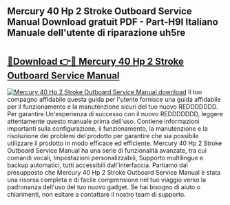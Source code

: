 ## Mercury 40 Hp 2 Stroke Outboard Service Manual Download gratuit PDF - Part-H9I Italiano Manuale dell'utente di riparazione uh5re

# <h2><a href="http://dfdrs36.blite.top/?on=Mercury+40+Hp+2+Stroke+Outboard+Service+Manual">🔗Download 👉🔴 Mercury 40 Hp 2 Stroke Outboard Service Manual</a></h2>

[![Mercury 40 Hp 2 Stroke Outboard Service Manual download](https://i.imgur.com/lujVjoI.png)](http://dfdrs36.blite.top/?on=Mercury+40+Hp+2+Stroke+Outboard+Service+Manual)
Il tuo compagno affidabile questa guida per l'utente fornisce una guida affidabile per il funzionamento e la manutenzione sicuri del tuo nuovo REDDDDDDD. Per garantire Un'esperienza di successo con il nuovo REDDDDDDD, leggere attentamente questo manuale prima dell'uso. Contiene informazioni importanti sulla configurazione, il funzionamento, la manutenzione e la risoluzione dei problemi del prodotto per garantire che sia possibile utilizzare il prodotto in modo efficace ed efficiente. Mercury 40 Hp 2 Stroke Outboard Service Manual ha una serie di funzionalità avanzate, tra cui comandi vocali, Impostazioni personalizzabili, Supporto multilingue e backup automatici, tutti accessibili dall'interfaccia. Partiamo dal presupposto che Mercury 40 Hp 2 Stroke Outboard Service Manual è stata una risorsa completa e di facile comprensione nel tuo viaggio verso la padronanza dell'uso del tuo nuovo gadget. Se hai bisogno di aiuto o chiarimenti, non esitare a contattare il nostro team di supporto.
